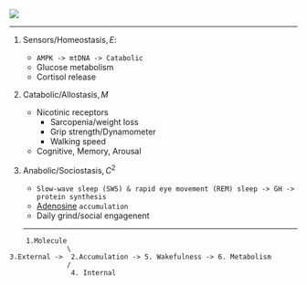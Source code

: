![](https://www.nobelprize.org/uploads/2018/06/press-figure2a.jpg)

   ---
   
1. $\text{Sensors/Homeostasis},E$:
   - `AMPK -> mtDNA -> Catabolic`
   - Glucose metabolism
   - Cortisol release
     
3. $\text{Catabolic/Allostasis},M$
   - Nicotinic receptors 
      - Sarcopenia/weight loss
      - Grip strength/Dynamometer
      - Walking speed
   - Cognitive, Memory, Arousal
     
4. $\text{Anabolic/Sociostasis},C^2$
   - `Slow-wave sleep (SWS) & rapid eye movement (REM) sleep -> GH -> protein synthesis`
   - [Adenosine](https://www.nobelprize.org/prizes/medicine/2017/press-release/) `accumulation`
   - Daily grind/social engagenent

   ---
   
```
    1.Molecule 
              \
3.External ->  2.Accumulation -> 5. Wakefulness -> 6. Metabolism
              /
               4. Internal

```
